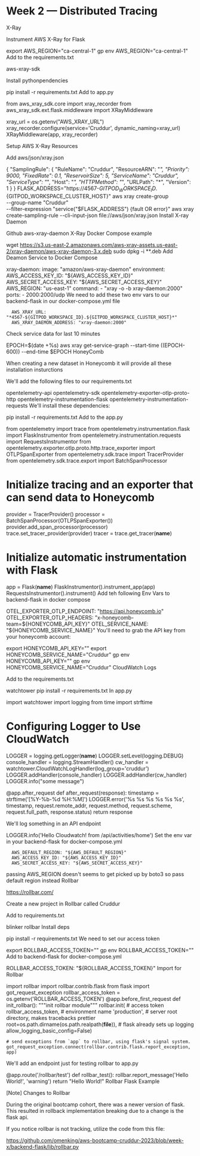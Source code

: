 # Week 2 — Distributed Tracing

X-Ray

Instrument AWS X-Ray for Flask

export AWS_REGION="ca-central-1"
gp env AWS_REGION="ca-central-1"
Add to the requirements.txt

aws-xray-sdk

Install pythonpendencies

pip install -r requirements.txt
Add to app.py

from aws_xray_sdk.core import xray_recorder
from aws_xray_sdk.ext.flask.middleware import XRayMiddleware

xray_url = os.getenv("AWS_XRAY_URL")
xray_recorder.configure(service='Cruddur', dynamic_naming=xray_url)
XRayMiddleware(app, xray_recorder)

Setup AWS X-Ray Resources

Add aws/json/xray.json

{
  "SamplingRule": {
      "RuleName": "Cruddur",
      "ResourceARN": "*",
      "Priority": 9000,
      "FixedRate": 0.1,
      "ReservoirSize": 5,
      "ServiceName": "Cruddur",
      "ServiceType": "*",
      "Host": "*",
      "HTTPMethod": "*",
      "URLPath": "*",
      "Version": 1
  }
}
FLASK_ADDRESS="https://4567-${GITPOD_WORKSPACE_ID}.${GITPOD_WORKSPACE_CLUSTER_HOST}"
aws xray create-group \
   --group-name "Cruddur" \
   --filter-expression "service(\"$FLASK_ADDRESS\") {fault OR error}"
aws xray create-sampling-rule --cli-input-json file://aws/json/xray.json
Install X-ray Daemon

Github aws-xray-daemon X-Ray Docker Compose example

 wget https://s3.us-east-2.amazonaws.com/aws-xray-assets.us-east-2/xray-daemon/aws-xray-daemon-3.x.deb
 sudo dpkg -i **.deb
Add Deamon Service to Docker Compose

  xray-daemon:
    image: "amazon/aws-xray-daemon"
    environment:
      AWS_ACCESS_KEY_ID: "${AWS_ACCESS_KEY_ID}"
      AWS_SECRET_ACCESS_KEY: "${AWS_SECRET_ACCESS_KEY}"
      AWS_REGION: "us-east-1"
    command:
      - "xray -o -b xray-daemon:2000"
    ports:
      - 2000:2000/udp
We need to add these two env vars to our backend-flask in our docker-compose.yml file

      AWS_XRAY_URL: "*4567-${GITPOD_WORKSPACE_ID}.${GITPOD_WORKSPACE_CLUSTER_HOST}*"
      AWS_XRAY_DAEMON_ADDRESS: "xray-daemon:2000"
Check service data for last 10 minutes

EPOCH=$(date +%s)
aws xray get-service-graph --start-time $(($EPOCH-600)) --end-time $EPOCH
HoneyComb

When creating a new dataset in Honeycomb it will provide all these installation insturctions

We'll add the following files to our requirements.txt

opentelemetry-api 
opentelemetry-sdk 
opentelemetry-exporter-otlp-proto-http 
opentelemetry-instrumentation-flask 
opentelemetry-instrumentation-requests
We'll install these dependencies:

pip install -r requirements.txt
Add to the app.py

from opentelemetry import trace
from opentelemetry.instrumentation.flask import FlaskInstrumentor
from opentelemetry.instrumentation.requests import RequestsInstrumentor
from opentelemetry.exporter.otlp.proto.http.trace_exporter import OTLPSpanExporter
from opentelemetry.sdk.trace import TracerProvider
from opentelemetry.sdk.trace.export import BatchSpanProcessor

# Initialize tracing and an exporter that can send data to Honeycomb
provider = TracerProvider()
processor = BatchSpanProcessor(OTLPSpanExporter())
provider.add_span_processor(processor)
trace.set_tracer_provider(provider)
tracer = trace.get_tracer(__name__)


# Initialize automatic instrumentation with Flask
app = Flask(__name__)
FlaskInstrumentor().instrument_app(app)
RequestsInstrumentor().instrument()
Add teh following Env Vars to backend-flask in docker compose

OTEL_EXPORTER_OTLP_ENDPOINT: "https://api.honeycomb.io"
OTEL_EXPORTER_OTLP_HEADERS: "x-honeycomb-team=${HONEYCOMB_API_KEY}"
OTEL_SERVICE_NAME: "${HONEYCOMB_SERVICE_NAME}"
You'll need to grab the API key from your honeycomb account:

export HONEYCOMB_API_KEY=""
export HONEYCOMB_SERVICE_NAME="Cruddur"
gp env HONEYCOMB_API_KEY=""
gp env HONEYCOMB_SERVICE_NAME="Cruddur"
CloudWatch Logs

Add to the requirements.txt

watchtower
pip install -r requirements.txt
In app.py

import watchtower
import logging
from time import strftime

# Configuring Logger to Use CloudWatch
LOGGER = logging.getLogger(__name__)
LOGGER.setLevel(logging.DEBUG)
console_handler = logging.StreamHandler()
cw_handler = watchtower.CloudWatchLogHandler(log_group='cruddur')
LOGGER.addHandler(console_handler)
LOGGER.addHandler(cw_handler)
LOGGER.info("some message")

@app.after_request
def after_request(response):
    timestamp = strftime('[%Y-%b-%d %H:%M]')
    LOGGER.error('%s %s %s %s %s %s', timestamp, request.remote_addr, request.method, request.scheme, request.full_path, response.status)
    return response
    
We'll log something in an API endpoint

LOGGER.info('Hello Cloudwatch! from  /api/activities/home')
Set the env var in your backend-flask for docker-compose.yml

      AWS_DEFAULT_REGION: "${AWS_DEFAULT_REGION}"
      AWS_ACCESS_KEY_ID: "${AWS_ACCESS_KEY_ID}"
      AWS_SECRET_ACCESS_KEY: "${AWS_SECRET_ACCESS_KEY}"
passing AWS_REGION doesn't seems to get picked up by boto3 so pass default region instead
Rollbar

https://rollbar.com/

Create a new project in Rollbar called Cruddur

Add to requirements.txt

blinker
rollbar
Install deps

pip install -r requirements.txt
We need to set our access token

export ROLLBAR_ACCESS_TOKEN=""
gp env ROLLBAR_ACCESS_TOKEN=""
Add to backend-flask for docker-compose.yml

ROLLBAR_ACCESS_TOKEN: "${ROLLBAR_ACCESS_TOKEN}"
Import for Rollbar

import rollbar
import rollbar.contrib.flask
from flask import got_request_exception
rollbar_access_token = os.getenv('ROLLBAR_ACCESS_TOKEN')
@app.before_first_request
def init_rollbar():
    """init rollbar module"""
    rollbar.init(
        # access token
        rollbar_access_token,
        # environment name
        'production',
        # server root directory, makes tracebacks prettier
        root=os.path.dirname(os.path.realpath(__file__)),
        # flask already sets up logging
        allow_logging_basic_config=False)

    # send exceptions from `app` to rollbar, using flask's signal system.
    got_request_exception.connect(rollbar.contrib.flask.report_exception, app)
We'll add an endpoint just for testing rollbar to app.py

@app.route('/rollbar/test')
def rollbar_test():
    rollbar.report_message('Hello World!', 'warning')
    return "Hello World!"
Rollbar Flask Example

[Note] Changes to Rollbar

During the original bootcamp cohort, there was a newer version of flask. This resulted in rollback implementation breaking due to a change is the flask api.

If you notice rollbar is not tracking, utilize the code from this file:

https://github.com/omenking/aws-bootcamp-cruddur-2023/blob/week-x/backend-flask/lib/rollbar.py